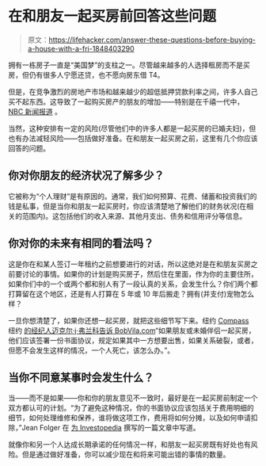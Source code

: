 # 在和朋友一起买房前回答这些问题

> 原文：<https://lifehacker.com/answer-these-questions-before-buying-a-house-with-a-fri-1848403290>

拥有一栋房子一直是“美国梦”的支柱之一。尽管越来越多的人选择租房而不是买房，但仍有很多人宁愿还贷，也不愿向房东借 T4。



但是，在竞争激烈的房地产市场和越来越少的超低抵押贷款利率之间，许多人自己买不起东西。这导致了一起购买房产的朋友的增加——特别是在千禧一代中， [NBC 新闻报道](https://www.nbcnews.com/news/us-news/friends-are-buying-homes-together-rcna9087) 。

当然，这种安排有一定的风险(尽管他们中的许多人都是一起买房的已婚夫妇)，但也有办法减轻风险——包括做好准备。在和朋友一起买房之前，这里有几个你应该回答的问题。

## 你对你朋友的经济状况了解多少？

它被称为“个人理财”是有原因的。通常，我们如何预算、花费、储蓄和投资我们的钱是私事，但是当你和朋友一起买房时，你应该清楚地了解他们的财务状况(在相关的范围内)。这包括他们的收入来源、其他月支出、债务和信用评分等信息。

## 你对你的未来有相同的看法吗？

这是你在和某人签订一年租约之前想要进行的对话，所以这绝对是在和朋友买房之前要讨论的事情。如果你的计划是购买房子，然后住在里面，作为你的主要住所，如果你们中的一个或两个都和别人有了一段认真的关系，会发生什么？你们两个都打算留在这个地区，还是有人打算在 5 年或 10 年后搬走？拥有(并支付)宠物怎么样？

一旦你想清楚了，如果你还想一起买房，就把这些细节写下来。纽约 [Compass](https://www.compass.com/agents/mfranco/) 纽约 [的经纪人迈克尔·j·弗兰科告诉 BobVila.com](https://www.bobvila.com/articles/buying-a-house-with-a-friend/)“如果朋友或未婚伴侣一起买房，他们应该签署一份书面协议，规定如果其中一方想要出售，如果关系破裂，或者，但愿不会发生这样的情况，一个人死亡，该怎么办。”。

## 当你不同意某事时会发生什么？

当——而不是如果——你和你的朋友意见不一致时，最好是在一起买房前制定一个双方都认可的计划。“为了避免这种情况，你的书面协议应该包括关于费用明细的细节，如何处理维修和保养，谁将做这项工作，费用将如何分摊，以及如何申请扣除，”Jean Folger 在 [为 Investopedia](https://www.investopedia.com/articles/investing/073015/5-common-problems-buying-house-friend.asp#toc-5-disagreement-over-responsibilities) 撰写的一篇文章中写道。

就像你和另一个人达成长期承诺的任何情况一样，和朋友一起买房既有好处也有风险。但是通过做好准备，你可以减少现在和将来可能出错的事情的数量。